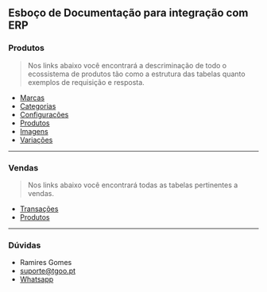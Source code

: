 ## Esboço de Documentação para integração com ERP

### Produtos
 > Nos links abaixo você encontrará a descriminação de todo o ecossistema de produtos tão como a estrutura das tabelas quanto exemplos de requisição e resposta.

* [Marcas](products/product_brands.md) 
* [Categorias](products/product_categories.md)
* [Configurações](products/product_configurations.md) 
* [Produtos](products/products.md) 
* [Imagens](products/product_images.md) 
* [Variações](products/product_variations.md)

___

### Vendas

 > Nos links abaixo você encontrará todas as tabelas pertinentes a vendas.

* [Transações](transactions/checkout_transactions.md)
* [Produtos](transactions/checkout_transaction_products.md)

___

### Dúvidas
* Ramires Gomes
* [suporte@tgoo.pt](mailto:suporte@tgoo.pt)
* [Whatsapp](api.whatsapp.com/send?phone=34991491885)









